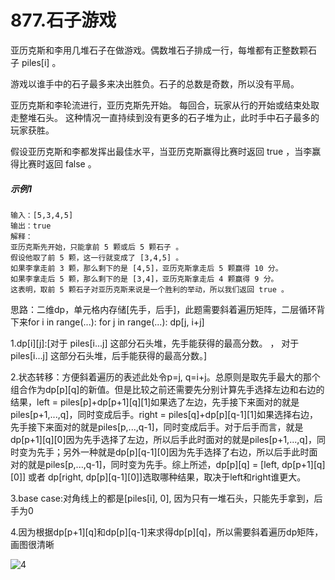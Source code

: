 # 877.石子游戏
亚历克斯和李用几堆石子在做游戏。偶数堆石子排成一行，每堆都有正整数颗石子 piles[i] 。

游戏以谁手中的石子最多来决出胜负。石子的总数是奇数，所以没有平局。

亚历克斯和李轮流进行，亚历克斯先开始。 每回合，玩家从行的开始或结束处取走整堆石头。 这种情况一直持续到没有更多的石子堆为止，此时手中石子最多的玩家获胜。

假设亚历克斯和李都发挥出最佳水平，当亚历克斯赢得比赛时返回 true ，当李赢得比赛时返回 false 。

##### 示例1
    输入：[5,3,4,5]
    输出：true
    解释：
    亚历克斯先开始，只能拿前 5 颗或后 5 颗石子 。
    假设他取了前 5 颗，这一行就变成了 [3,4,5] 。
    如果李拿走前 3 颗，那么剩下的是 [4,5]，亚历克斯拿走后 5 颗赢得 10 分。
    如果李拿走后 5 颗，那么剩下的是 [3,4]，亚历克斯拿走后 4 颗赢得 9 分。
    这表明，取前 5 颗石子对亚历克斯来说是一个胜利的举动，所以我们返回 true 。

思路：二维dp，单元格内存储[先手，后手]，此题需要斜着遍历矩阵，二层循环背下来for i in range(...): for j in range(...): dp[j, i+j]

1.dp[i][j]:[对于 piles[i...j] 这部分石头堆，先手能获得的最高分数。  ，   对于 piles[i...j] 这部分石头堆，后手能获得的最高分数。]

2.状态转移：方便斜着遍历的表述此处令p=j, q=i+j。总原则是取先手最大的那个组合作为dp[p][q]的新值。但是比较之前还需要先分别计算先手选择左边和右边的结果，left = piles[p]+dp[p+1][q][1]如果选了左边，先手接下来面对的就是piles[p+1,...,q]，同时变成后手。right = piles[q]+dp[p][q-1][1]如果选择右边，先手接下来面对的就是piles[p,...,q-1]，同时变成后手。对于后手而言，就是dp[p+1][q][0]因为先手选择了左边，所以后手此时面对的就是piles[p+1,...,q]，同时变为先手；另外一种就是dp[p][q-1][0]因为先手选择了右边，所以后手此时面对的就是piles[p,...,q-1]，同时变为先手。综上所述，dp[p][q] = [left, dp[p+1][q][0]] 或者 dp[right, dp[p][q-1][0]]选取哪种结果，取决于left和right谁更大。

3.base case:对角线上的都是[piles[i], 0], 因为只有一堆石头，只能先手拿到，后手为0

4.因为根据dp[p+1][q]和dp[p][q-1]来求得dp[p][q]，所以需要斜着遍历dp矩阵，画图很清晰

![4](https://github.com/CamWu-cyber/leetcode/blob/master/%E5%8A%A8%E6%80%81%E8%A7%84%E5%88%92/4.JPG)
